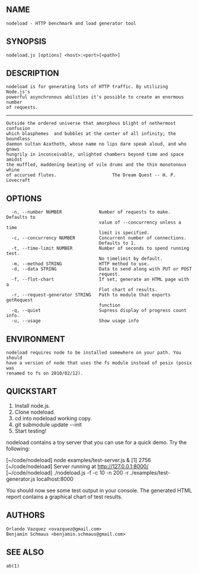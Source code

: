 NAME
----

    nodeload - HTTP benchmark and load generator tool

SYNOPSIS
--------

    nodeload.js [options] <host>:<port>[<path>]

DESCRIPTION
-----------

    nodeload is for generating lots of HTTP traffic. By utilizing Node.js's
    powerful asynchronous abilities it's possible to create an enormous number
    of requests.

----

    Outside the ordered universe that amorphous blight of nethermost confusion
    which blasphemes  and bubbles at the center of all infinity; the boundless
    daemon sultan Azathoth, whose name no lips dare speak aloud, and who gnaws
    hungrily in inconceivable, unlighted chambers beyond time and space amidst
    the muffled, maddening beating of vile drums and the thin monotonous whine
    of accursed flutes.                     The Dream Quest -- H. P. Lovecraft

OPTIONS
-------
    
      -n, --number NUMBER              Number of requests to make. Defaults to
                                       value of --concurrency unless a time
                                       limit is specified.
      -c, --concurrency NUMBER         Concurrent number of connections.
                                       Defaults to 1.
      -t, --time-limit NUMBER          Number of seconds to spend running test.
                                       No timelimit by default.
      -m, --method STRING              HTTP method to use.
      -d, --data STRING                Data to send along with PUT or POST
                                       request.
      -f, --flot-chart                 If set, generate an HTML page with a
                                       Flot chart of results.
      -r, --request-generator STRING   Path to module that exports getRequest
                                       function
      -q, --quiet                      Supress display of progress count info.
      -u, --usage                      Show usage info

ENVIRONMENT
-----------

    nodeload requires node to be installed somewhere on your path. You should
    have a version of node that uses the fs module instead of posix (posix was
    renamed to fs on 2010/02/12).

QUICKSTART
----------
1. Install node.js.
2. Clone nodeload.
3. cd into nodeload working copy.
4. git submodule update --init
5. Start testing!

nodeload contains a toy server that you can use for a quick demo.
Try the following:

[~/code/nodeload] node examples/test-server.js &
[1] 2756
[~/code/nodeload] Server running at http://127.0.0.1:8000/
[~/code/nodeload] ./nodeload.js -f -c 10 -n 200 -r ./examples/test-generator.js localhost:8000

You should now see some test output in your console.  The generated HTML
report contains a graphical chart of test results.

AUTHORS
-------

    Orlando Vazquez <ovazquez@gmail.com>
    Benjamin Schmaus <benjamin.schmaus@gmail.com>

SEE ALSO
--------

    ab(1)
